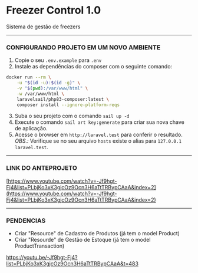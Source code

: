 # Freezer Control 1.0
Sistema de gestão de freezers

---
### CONFIGURANDO PROJETO EM UM NOVO AMBIENTE
1. Copie o seu `.env.example` para `.env`
2. Instale as dependências do composer com o seguinte comando:
```bash
docker run --rm \
    -u "$(id -u):$(id -g)" \
    -v "$(pwd):/var/www/html" \
    -w /var/www/html \
    laravelsail/php83-composer:latest \
    composer install --ignore-platform-reqs
```
3. Suba o seu projeto com o comando `sail up -d`
4. Execute o comando `sail art key:generate` para criar sua nova chave de aplicação.
5. Acesse o browser em `http://laravel.test` para conferir o resultado.
*OBS.:* Verifique se no seu arquivo `hosts` existe o alias para `127.0.0.1 laravel.test`.

---
### LINK DO ANTEPROJETO
[https://www.youtube.com/watch?v=-Jf9hgt-Fj4&list=PLbjKo3xK3gjcOz9Ocn3H6aTtTRBypCAaA&index=2](https://www.youtube.com/watch?v=-Jf9hgt-Fj4&list=PLbjKo3xK3gjcOz9Ocn3H6aTtTRBypCAaA&index=2)

---
### PENDENCIAS
 - Criar "Resource" de Cadastro de Produtos (já tem o model Product)
 - Criar "Resourde" de Gestão de Estoque (já tem o model ProductTransaction)

https://youtu.be/-Jf9hgt-Fj4?list=PLbjKo3xK3gjcOz9Ocn3H6aTtTRBypCAaA&t=483
